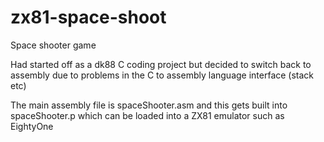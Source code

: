 # zx81-space-shoot
 Space shooter game

Had started off as a dk88 C coding project but decided to switch back to assembly due to problems in the C to assembly
language interface (stack etc)

The main assembly file is spaceShooter.asm and this gets built into spaceShooter.p which can be loaded into a ZX81 emulator such as EightyOne 
